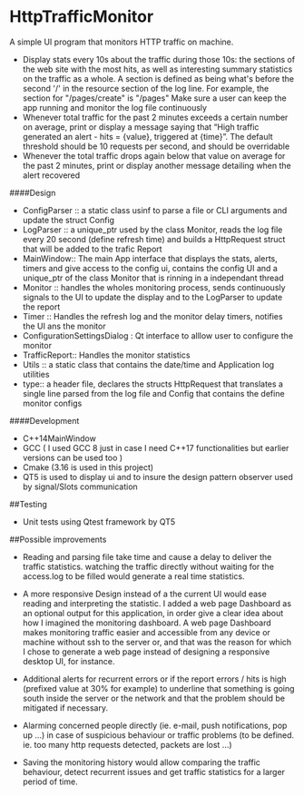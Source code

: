 # HttpTrafficMonitor
A simple UI program that monitors HTTP traffic on machine. 

* Display stats every 10s about the traffic during those 10s: the sections of the web site with the most hits, as well as interesting summary statistics on the traffic as a whole. A section is defined as being what's before the second '/' in the resource section of the log line. For example, the section for "/pages/create" is "/pages"
Make sure a user can keep the app running and monitor the log file continuously
* Whenever total traffic for the past 2 minutes exceeds a certain number on average, print or display a message saying that “High traffic generated an alert - hits = {value}, triggered at {time}”. The default threshold should be 10 requests per second, and should be overridable
* Whenever the total traffic drops again below that value on average for the past 2 minutes, print or display another message detailing when the alert recovered


####Design
* ConfigParser :: a static class usinf to parse a file or CLI arguments and update the struct Config
* LogParser :: a unique_ptr used by the class Monitor, reads the log file every 20 second (define refresh time) and builds a HttpRequest struct that will be added to the trafic Report
* MainWindow:: The main App interface that displays the stats, alerts, timers and give access to the config ui, contains the config UI and a unique_ptr of the class Monitor that is rinning in a independant thread
* Monitor :: handles the wholes monitoring process, sends continuously signals to the UI to update the display and to the LogParser to update the report
* Timer :: Handles the refresh log and the monitor delay timers, notifies the UI ans the monitor 
* ConfigurationSettingsDialog : Qt interface to alllow user to configure the monitor 
* TrafficReport:: Handles the monitor statistics
* Utils :: a static class that contains the date/time and Application  log utilities
* type:: a header file, declares the structs HttpRequest that translates a single line parsed from the log file and Config that contains the define monitor configs

####Development 
* C++14MainWindow
* GCC ( I used GCC 8 just in case I need C++17 functionalities
 but earlier versions can be used too )
* Cmake (3.16 is used in this project)
* QT5 is used to display ui and to insure the design pattern observer used by signal/Slots communication

##Testing
* Unit tests using Qtest framework by QT5

##Possible improvements
* Reading and parsing file take time and cause a delay to deliver 
the traffic statistics. watching the traffic directly without waiting
 for the access.log to be filled would generate a real time statistics.
 
* A more responsive Design instead of a the current UI would ease reading and
interpreting the statistic. I added a web page Dashboard as an optional 
output for this application, in order give a clear idea about how I 
imagined the monitoring dashboard. A web page Dashboard makes monitoring traffic 
easier and accessible from any device or machine without ssh to the server or, 
and that was the reason for which I chose to generate a web page 
instead of designing a responsive desktop UI, for instance.

* Additional alerts for recurrent errors or if the report errors / hits
is high (prefixed value at 30% for example) to underline that something 
is going south inside the server or the network and that the problem 
should be mitigated if necessary.

*  Alarming concerned people directly (ie. e-mail, push notifications, pop up ...) 
in case of suspicious behaviour or traffic problems 
(to be defined. ie. too many http requests detected, packets are lost ...)

* Saving the monitoring history would allow comparing the traffic behaviour, 
detect recurrent issues and get traffic statistics for a larger period of time.

  
